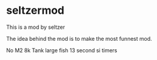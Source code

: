 # seltzermod

This is a mod by seltzer

The idea behind the mod is to make the most funnest mod.

No M2
8k Tank
large fish
13 second si timers
